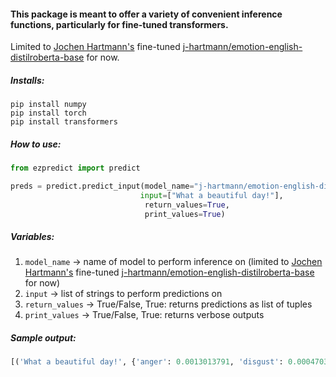 #### This package is meant to offer a variety of convenient inference functions, particularly for fine-tuned transformers.

Limited to [Jochen Hartmann's](https://github.com/j-hartmann) fine-tuned [j-hartmann/emotion-english-distilroberta-base](https://huggingface.co/j-hartmann/emotion-english-distilroberta-base) for now.


##### Installs:
```
pip install numpy
pip install torch
pip install transformers
```

##### How to use:

```python
from ezpredict import predict

preds = predict.predict_input(model_name="j-hartmann/emotion-english-distilroberta-base",
                             input=["What a beautiful day!"],
                              return_values=True,
                              print_values=True)
``` 
                        
               
                
                
##### Variables: 
 1. `model_name` -> name of model to perform inference on (limited to [Jochen Hartmann's](https://github.com/j-hartmann) fine-tuned [j-hartmann/emotion-english-distilroberta-base](https://huggingface.co/j-hartmann/emotion-english-distilroberta-base) for now)
 2. `input` -> list of strings to perform predictions on
 3. `return_values` -> True/False, True: returns predictions as list of tuples 
 4. `print_values` -> True/False,  True: returns verbose outputs
 
 
##### Sample output:
```python
[('What a beautiful day!', {'anger': 0.0013013791, 'disgust': 0.00047031444, 'fear': 0.001256481, 'joy': 0.95772415, 'neutral': 0.005870249, 'sadness': 0.004233605, 'surprise': 0.029143812}), ('My grandfather died today.', {'anger': 0.0012322478, 'disgust': 0.002399753, 'fear': 0.0018630251, 'joy': 0.0021994421, 'neutral': 0.012114782, 'sadness': 0.96717805, 'surprise': 0.013012686})]
```





